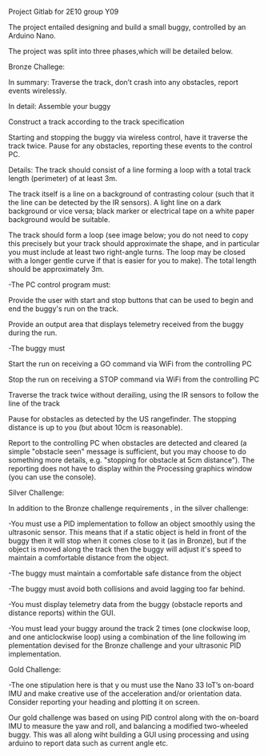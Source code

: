 
Project Gitlab for 2E10 group Y09

The project entailed designing and build a small buggy, controlled by an Arduino Nano.

The project was split into three phases,which will be detailed below.

Bronze Challege:


In summary: Traverse the track, don’t crash into any obstacles, report events wirelessly.

In detail:
Assemble your buggy

Construct a track according to the track specification

Starting and stopping the buggy via wireless control, have it traverse the track twice. Pause for any obstacles, reporting these events to the control PC.

Details:
The track should consist of a line forming a loop with a total track length (perimeter) of at least 3m.

The track itself is a line on a background of contrasting colour (such that it the line can be detected by the IR sensors). A light line on a dark background or vice versa;         black marker or electrical tape on a white paper background would be suitable.

The track should form a loop (see image below; you do not need to copy this precisely but your track should approximate the shape, and in particular you must include at least       two right-angle turns. The loop may be closed with a longer gentle curve if that is easier for you to make). The total length should be approximately 3m.

-The PC control program must:

Provide the user with start and stop buttons that can be used to begin and end the buggy's run on the track.
      
Provide an output area that displays telemetry received from the buggy during the run. 
      
-The buggy must

Start the run on receiving a GO command via WiFi  from the controlling PC
        
Stop the run on receiving a STOP command via WiFi from the controlling PC
        
Traverse the track twice without derailing, using the IR sensors to follow the line of the track
        
Pause for obstacles as detected by the US rangefinder. The stopping distance is up to you (but about 10cm is reasonable).
        
Report to the controlling PC when obstacles are detected and cleared (a simple "obstacle seen" message is sufficient, but you may choose to do something more details,               e.g. "stopping for obstacle at 5cm distance"). The reporting does not have to display within the Processing graphics window (you can use the console).


Silver Challenge: 

In addition to the Bronze challenge requirements , in the silver challenge:  

-You must use a PID implementation to follow an object smoothly using the ultrasonic sensor.  This means that if a static object is held in front of the buggy then it will     stop when it comes close to it (as in Bronze), but if the object is moved along the track then the buggy will adjust it's speed to maintain a comfortable distance from       the object.

-The buggy must maintain a comfortable safe distance from the object

-The buggy must avoid both collisions and avoid lagging too far behind.

-You must display telemetry data from the buggy (obstacle reports and distance reports) within the GUI.

-You must lead your buggy around the track 2 times (one clockwise loop, and one anticlockwise loop) using a  combination of the line following im plementation devised for the      Bronze challenge and your ultrasonic PID implementation.    


Gold Challenge:

-The one stipulation here is that y ou must  use  the Nano 33 IoT’s on-board  IMU and  make creative  use of the acceleration and/or orientation data.  Consider reporting   your heading and plotting it on screen.  

Our gold challenge was based on using PID control along with the on-board IMU to measure the yaw and roll, and balancing a modified two-wheeled buggy. This was all along wiht building a GUI using processing and using arduino to report data such as current angle etc. 
